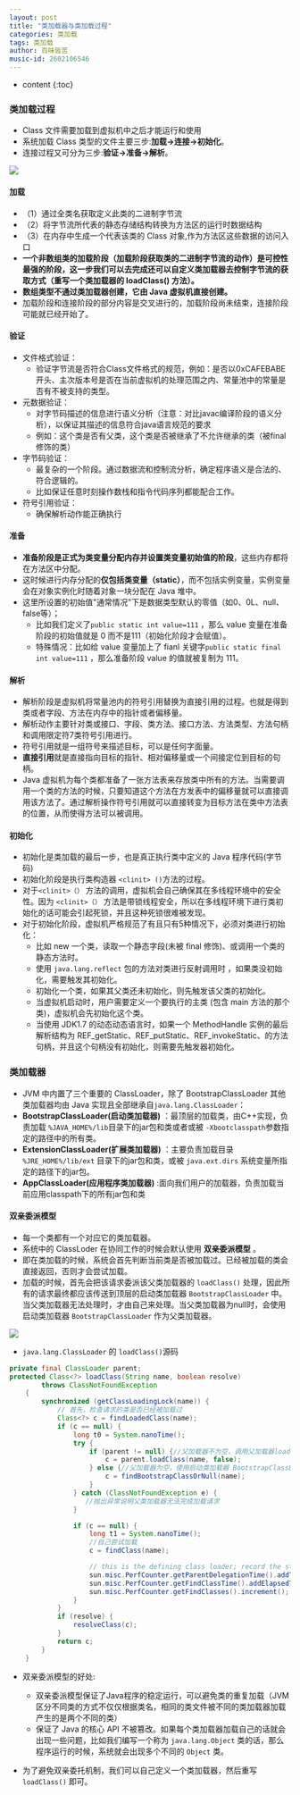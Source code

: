 ```yaml
---
layout: post
title: "类加载器与类加载过程"
categories: 类加载
tags: 类加载
author: 百味皆苦
music-id: 2602106546
---
```


* content
{:toc}
### 类加载过程

- Class 文件需要加载到虚拟机中之后才能运行和使用
- 系统加载 Class 类型的文件主要三步:**加载->连接->初始化**。
- 连接过程又可分为三步:**验证->准备->解析**。

![](https://my-blog-to-use.oss-cn-beijing.aliyuncs.com/2019-6/%E7%B1%BB%E5%8A%A0%E8%BD%BD%E8%BF%87%E7%A8%8B.png)

#### 加载

- （1）通过全类名获取定义此类的二进制字节流
- （2）将字节流所代表的静态存储结构转换为方法区的运行时数据结构
- （3）在内存中生成一个代表该类的 Class 对象,作为方法区这些数据的访问入口
- **一个非数组类的加载阶段（加载阶段获取类的二进制字节流的动作）是可控性最强的阶段，这一步我们可以去完成还可以自定义类加载器去控制字节流的获取方式（重写一个类加载器的 loadClass() 方法）。**
- **数组类型不通过类加载器创建，它由 Java 虚拟机直接创建。**
- 加载阶段和连接阶段的部分内容是交叉进行的，加载阶段尚未结束，连接阶段可能就已经开始了。

#### 验证

- 文件格式验证：
  - 验证字节流是否符合Class文件格式的规范，例如：是否以0xCAFEBABE开头、主次版本号是否在当前虚拟机的处理范围之内、常量池中的常量是否有不被支持的类型。
- 元数据验证：
  - 对字节码描述的信息进行语义分析（注意：对比javac编译阶段的语义分析），以保证其描述的信息符合java语言规范的要求
  - 例如：这个类是否有父类，这个类是否被继承了不允许继承的类（被final修饰的类）
- 字节码验证：
  - 最复杂的一个阶段。通过数据流和控制流分析，确定程序语义是合法的、符合逻辑的。
  - 比如保证任意时刻操作数栈和指令代码序列都能配合工作。
- 符号引用验证：
  - 确保解析动作能正确执行

#### 准备

- **准备阶段是正式为类变量分配内存并设置类变量初始值的阶段**，这些内存都将在方法区中分配。
- 这时候进行内存分配的**仅包括类变量（static）**，而不包括实例变量，实例变量会在对象实例化时随着对象一块分配在 Java 堆中。
- 这里所设置的初始值"通常情况"下是数据类型默认的零值（如0、0L、null、false等）；
  - 比如我们定义了`public static int value=111` ，那么 value 变量在准备阶段的初始值就是 0 而不是111（初始化阶段才会赋值）。
  - 特殊情况：比如给 value 变量加上了 fianl 关键字`public static final int value=111` ，那么准备阶段 value 的值就被复制为 111。

#### 解析

- 解析阶段是虚拟机将常量池内的符号引用替换为直接引用的过程。也就是得到类或者字段、方法在内存中的指针或者偏移量。
- 解析动作主要针对类或接口、字段、类方法、接口方法、方法类型、方法句柄和调用限定符7类符号引用进行。
- 符号引用就是一组符号来描述目标，可以是任何字面量。
- **直接引用**就是直接指向目标的指针、相对偏移量或一个间接定位到目标的句柄。
- Java 虚拟机为每个类都准备了一张方法表来存放类中所有的方法。当需要调用一个类的方法的时候，只要知道这个方法在方发表中的偏移量就可以直接调用该方法了。通过解析操作符号引用就可以直接转变为目标方法在类中方法表的位置，从而使得方法可以被调用。

#### 初始化

- 初始化是类加载的最后一步，也是真正执行类中定义的 Java 程序代码(字节码)
- 初始化阶段是执行类构造器 `<clinit> ()`方法的过程。
- 对于`<clinit>（）` 方法的调用，虚拟机会自己确保其在多线程环境中的安全性。因为 `<clinit>（）` 方法是带锁线程安全，所以在多线程环境下进行类初始化的话可能会引起死锁，并且这种死锁很难被发现。
- 对于初始化阶段，虚拟机严格规范了有且只有5种情况下，必须对类进行初始化：
  - 比如 new 一个类，读取一个静态字段(未被 final 修饰)、或调用一个类的静态方法时。
  - 使用 `java.lang.reflect` 包的方法对类进行反射调用时 ，如果类没初始化，需要触发其初始化。
  - 初始化一个类，如果其父类还未初始化，则先触发该父类的初始化。
  - 当虚拟机启动时，用户需要定义一个要执行的主类 (包含 main 方法的那个类)，虚拟机会先初始化这个类。
  - 当使用 JDK1.7 的动态动态语言时，如果一个 MethodHandle 实例的最后解析结构为 REF_getStatic、REF_putStatic、REF_invokeStatic、的方法句柄，并且这个句柄没有初始化，则需要先触发器初始化。

### 类加载器

- JVM 中内置了三个重要的 ClassLoader，除了 BootstrapClassLoader 其他类加载器均由 Java 实现且全部继承自`java.lang.ClassLoader`：
- **BootstrapClassLoader(启动类加载器)** ：最顶层的加载类，由C++实现，负责加载 `%JAVA_HOME%/lib`目录下的jar包和类或者或被 `-Xbootclasspath`参数指定的路径中的所有类。
- **ExtensionClassLoader(扩展类加载器)** ：主要负责加载目录 `%JRE_HOME%/lib/ext` 目录下的jar包和类，或被 `java.ext.dirs` 系统变量所指定的路径下的jar包。
- **AppClassLoader(应用程序类加载器)** :面向我们用户的加载器，负责加载当前应用classpath下的所有jar包和类

#### 双亲委派模型

- 每一个类都有一个对应它的类加载器。
- 系统中的 ClassLoder 在协同工作的时候会默认使用 **双亲委派模型** 。
- 即在类加载的时候，系统会首先判断当前类是否被加载过。已经被加载的类会直接返回，否则才会尝试加载。
- 加载的时候，首先会把该请求委派该父类加载器的 `loadClass()` 处理，因此所有的请求最终都应该传送到顶层的启动类加载器 `BootstrapClassLoader` 中。当父类加载器无法处理时，才由自己来处理。当父类加载器为null时，会使用启动类加载器 `BootstrapClassLoader` 作为父类加载器。

![](https://my-blog-to-use.oss-cn-beijing.aliyuncs.com/2019-6/classloader_WPS%E5%9B%BE%E7%89%87.png)

- `java.lang.ClassLoader` 的 `loadClass()`源码

```java
private final ClassLoader parent; 
protected Class<?> loadClass(String name, boolean resolve)
        throws ClassNotFoundException
    {
        synchronized (getClassLoadingLock(name)) {
            // 首先，检查请求的类是否已经被加载过
            Class<?> c = findLoadedClass(name);
            if (c == null) {
                long t0 = System.nanoTime();
                try {
                    if (parent != null) {//父加载器不为空，调用父加载器loadClass()方法处理
                        c = parent.loadClass(name, false);
                    } else {//父加载器为空，使用启动类加载器 BootstrapClassLoader 加载
                        c = findBootstrapClassOrNull(name);
                    }
                } catch (ClassNotFoundException e) {
                   //抛出异常说明父类加载器无法完成加载请求
                }

                if (c == null) {
                    long t1 = System.nanoTime();
                    //自己尝试加载
                    c = findClass(name);

                    // this is the defining class loader; record the stats
                    sun.misc.PerfCounter.getParentDelegationTime().addTime(t1 - t0);
                    sun.misc.PerfCounter.getFindClassTime().addElapsedTimeFrom(t1);
                    sun.misc.PerfCounter.getFindClasses().increment();
                }
            }
            if (resolve) {
                resolveClass(c);
            }
            return c;
        }
    }
```

- 双亲委派模型的好处:
  - 双亲委派模型保证了Java程序的稳定运行，可以避免类的重复加载（JVM 区分不同类的方式不仅仅根据类名，相同的类文件被不同的类加载器加载产生的是两个不同的类）
  - 保证了 Java 的核心 API 不被篡改。如果每个类加载器加载自己的话就会出现一些问题，比如我们编写一个称为 `java.lang.Object` 类的话，那么程序运行的时候，系统就会出现多个不同的 `Object` 类。

- 为了避免双亲委托机制，我们可以自己定义一个类加载器，然后重写 `loadClass()` 即可。